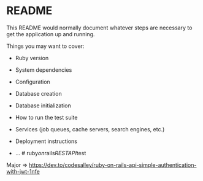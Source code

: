 # README

This README would normally document whatever steps are necessary to get the
application up and running.

Things you may want to cover:

* Ruby version

* System dependencies

* Configuration

* Database creation

* Database initialization

* How to run the test suite

* Services (job queues, cache servers, search engines, etc.)

* Deployment instructions

* ...
#   r u b y _ o n _ r a i l s _ R E S T A P I _ t e s t 


Major => https://dev.to/codesalley/ruby-on-rails-api-simple-authentication-with-jwt-1nfe
 
 
